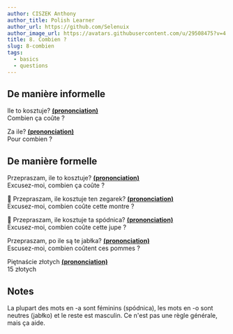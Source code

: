 ```yaml
---
author: CISZEK Anthony
author_title: Polish Learner
author_url: https://github.com/Selenuix
author_image_url: https://avatars.githubusercontent.com/u/29508475?v=4
title: 8. Combien ?
slug: 8-combien
tags:
  - basics
  - questions
---
```


## De manière informelle

Ile to kosztuje? **[(prononciation)](https://cdn.selenuix.tools/polonais/public/audio/8-1.mp3)** <br />
Combien ça coûte ?

Za ile? **[(prononciation)](https://cdn.selenuix.tools/polonais/public/audio/8-2.mp3)** <br />
Pour combien ?

## De manière formelle

Przepraszam, ile to kosztuje? **[(prononciation)](https://cdn.selenuix.tools/polonais/public/audio/8-3.mp3)** <br />
Excusez-moi, combien ça coûte ?

:man: Przepraszam, ile kosztuje ten zegarek? **[(prononciation)](https://cdn.selenuix.tools/polonais/public/audio/8-4.mp3)** <br />
Excusez-moi, combien coûte cette montre ?

:woman: Przepraszam, ile kosztuje ta spódnica? **[(prononciation)](https://cdn.selenuix.tools/polonais/public/audio/8-5.mp3)** <br />
Excusez-moi, combien coûte cette jupe ?

Przepraszam, po ile są te jabłka? **[(prononciation)](https://cdn.selenuix.tools/polonais/public/audio/8-6.mp3)** <br />
Escusez-moi, combien coûtent ces pommes ?

Piętnaście złotych **[(prononciation)](https://cdn.selenuix.tools/polonais/public/audio/8-7.mp3)** <br />
15 złotych

## Notes

La plupart des mots en -a sont féminins (spódnica), les mots en -o sont neutres (jabłko) et le reste est masculin. Ce n'est pas une règle générale, mais ça aide.
